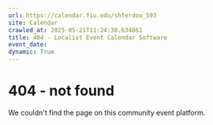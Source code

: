 ```yaml
---
url: https://calendar.fiu.edu/shferdou_593
site: Calendar
crawled_at: 2025-05-21T11:24:38.634861
title: 404 - Localist Event Calendar Software
event_date: 
dynamic: True
---
```


# 404 - not found
We couldn't find the page on this community event platform.
